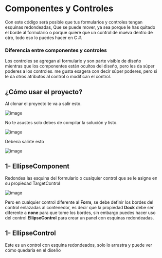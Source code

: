 # Componentes y Controles

Con este código será posible que tus formularios y controles tengan esquinas redondeadas, Que se puede mover, ya sea porque le has quitado el borde al formulario o porque quiere
que un control de mueva dentro de otro, todo eso lo puedes hacer en C #.

### Diferencia entre componentes y controles

Los controles se agregan al formulario y son parte visible de diseño mientras que los componentes están ocultos del diseño, pero les da súper poderes a los controles. me gusta exagera con decir súper poderes, pero si le da otros atributos al control o modifican el control.

## ¿Cómo usar el proyecto?

Al clonar el proyecto te va a salir esto.

![image](https://user-images.githubusercontent.com/65135568/116959811-0ba3e500-ac9f-11eb-9006-e53de548c6de.png)

No te asustes solo debes de compilar la solución y listo.

![image](https://user-images.githubusercontent.com/65135568/116959874-2d04d100-ac9f-11eb-8540-fa748c5727cb.png)

Debería salirte esto 

![image](https://user-images.githubusercontent.com/65135568/117187409-7d645780-ada1-11eb-9973-f693cc22b89a.png)

## 1- EllipseComponent

Redondea las esquina del formulario o cualquier control que se le asigne en su propiedad TargetControl

![image](https://user-images.githubusercontent.com/65135568/116960183-f11e3b80-ac9f-11eb-90e1-812ea1274470.png)

Pero en cualquier control diferente al **Form**, se debe definir los bordes del control enlazadas al contenedor, es decir que la propiedad **Dock** debe ser diferente a **none** para que tome los bordes, sin embargo puedes hacer uso del control **EllipseControl** para crear un panel con esquinas redondeadas.


## 1- EllipseControl

Este es un control con esquina redondeados, solo lo arrastra y puede ver cómo quedaría en el diseño
